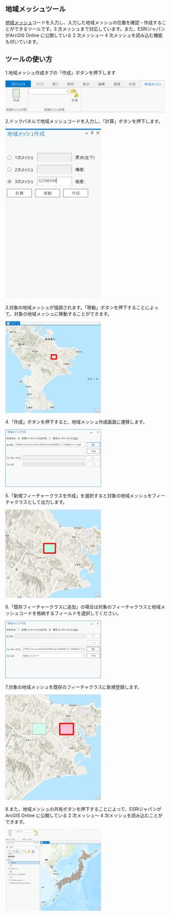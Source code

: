## 地域メッシュツール
[地域メッシュ](https://www.esrij.com/gis-guide/gis-other/mesh/)コードを入力し、入力した地域メッシュの位置を確認・作成することができるツールです。3 次メッシュまで対応しています。また、ESRIジャパンがArcGIS Online に公開している 2 次メッシュ～ 4 次メッシュを読み込む機能も付いています。

## ツールの使い方
1.地域メッシュ作成タブの「作成」ボタンを押下します

<img src="./Images/image1.png" width="500px">

2.ドックパネルで地域メッシュコードを入力し、「計算」ボタンを押下します。

<img src="./Images/image2.png" width="300px">

3.対象の地域メッシュが強調されます。「移動」ボタンを押下することによって、対象の地域メッシュに移動することができます。

<img src="./Images/image3.png" width="300px">

4.「作成」ボタンを押下すると、地域メッシュ作成画面に遷移します。

<img src="./Images/image4.png" width="300px">

5.「新規フィーチャークラスを作成」を選択すると対象の地域メッシュをフィーチャクラスとして出力します。

<img src="./Images/image5.png" width="300px">

6.「既存フィーチャークラスに追加」の場合は対象のフィーチャクラスと地域メッシュコードを格納するフィールドを選択してください。

<img src="./Images/image6.png" width="300px">

7.対象の地域メッシュを既存のフィーチャクラスに新規登録します。

<img src="./Images/image7.png" width="300px">

8.また、地域メッシュの共有ボタンを押下することによって、ESRIジャパンがArcGIS Online に公開している 2 次メッシュ～ 4 次メッシュを読み込むことができます。

<img src="./Images/image8.png" width="300px">